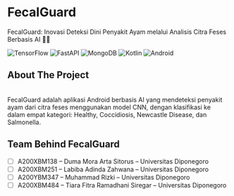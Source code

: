 # FecalGuard

FecalGuard: Inovasi Deteksi Dini Penyakit Ayam melalui Analisis Citra Feses Berbasis AI 🐔🤖

![TensorFlow](https://img.shields.io/badge/TensorFlow-%23FF6F00.svg?style=for-the-badge&logo=TensorFlow&logoColor=white) 
![FastAPI](https://img.shields.io/badge/FastAPI-005571?style=for-the-badge&logo=fastapi&logoColor=white)
![MongoDB](https://img.shields.io/badge/MongoDB-4EA94B?style=for-the-badge&logo=MongoDB&logoColor=white)
![Kotlin](https://img.shields.io/badge/Kotlin-7F52FF?style=for-the-badge&logo=Kotlin&logoColor=white)
![Android](https://img.shields.io/badge/Android-3DDC84?style=for-the-badge&logo=Android&logoColor=white)

## About The Project
<br />
FecalGuard adalah aplikasi Android berbasis AI yang mendeteksi penyakit ayam dari citra feses menggunakan model CNN, dengan klasifikasi ke dalam empat kategori: Healthy, Coccidiosis, Newcastle Disease, dan Salmonella.
<br />

## Team Behind FecalGuard

- [ ] A200XBM138 – Duma Mora Arta Sitorus – Universitas Diponegoro 
- [ ] A200XBM251 – Labiba Adinda Zahwana – Universitas Diponegoro
- [ ] A200YBM347 – Muhammad Rizki – Universitas Diponegoro
- [ ] A200XBM484 – Tiara Fitra Ramadhani Siregar – Universitas Diponegoro

